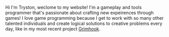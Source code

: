 Hi I'm Tryston, weclome to my website! I'm a gameplay and tools programmer that's passionate about crafting new expeirences through games! I love game programming because I get to work with so many other talented individuals and create logical solutions to creative problems every day, like in my most recent project [Grimhook](/grimhook).
#   

<!-- Since moving to dallas for my Computer Science Degree at UTD, I've been involved in many game dev communities, predominantly I've been an officer of the [Student Game Developer Association (SGDA)](https://utdsgda.club) at UTD, currently sitting as President. I'm also involved with IDGA's Dallas Chapter, Game Dev Drink-ups, and [Society of Play](https://societyofplay.net/), so be sure to say hi if you see me around! -->